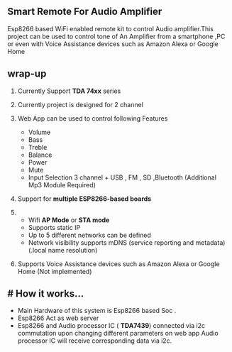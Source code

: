 ## Smart Remote For Audio Amplifier 
Esp8266 based WiFi enabled remote kit to control Audio amplifier.This project can be used to control tone of An Amplifier from a smartphone ,PC or even with Voice Assistance devices such as Amazon Alexa or Google Home 

## wrap-up

 1. Currently Support **TDA 74xx**  series 
 2. Currently project is designed for 2 channel 
 3. Web App  can be used to control following Features
    - Volume 
    - Bass 
    - Treble
    - Balance 
    - Power 
    - Mute 
    - Input Selection 3 channel + USB , FM , SD ,Bluetooth (Additional Mp3 Module Required)
 4. Support for **multiple ESP8266-based boards**
 5. -   Wifi  **AP Mode**  or  **STA mode**
    -   Supports static IP
    -   Up to 5 different networks can be defined
    -   Network visibility supports mDNS (service reporting and metadata)  (.local name resolution)
    
 6.  Supports Voice Assistance devices such as Amazon Alexa or Google Home (Not implemented)
 
## # How it works...

 - Main Hardware of this system is Esp8266 based Soc .
 - Esp8266 Act as web server  
 - Esp8266 and Audio processor IC ( **TDA7439**) connected via i2c commutation upon changing different parameters on web app Audio processor IC will receive corresponding data via i2c.
